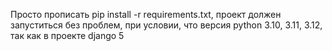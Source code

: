 Просто прописать pip install -r requirements.txt, проект должен запуститься без проблем, при условии, что версия python 3.10, 3.11, 3.12, так как в проекте django 5
